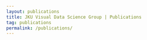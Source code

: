 ```yaml
---
layout: publications
title: JKU Visual Data Science Group | Publications
tag: publications
permalink: /publications/
---
```

